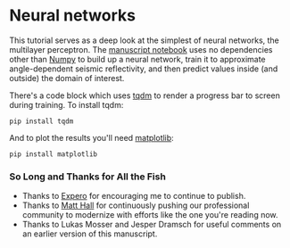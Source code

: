 # Neural networks

This tutorial serves as a deep look at the simplest of neural networks, the multilayer perceptron. The [manuscript notebook](https://github.com/seg/tutorials-2018/blob/master/1808_Neural_Network/manuscript.ipynb) uses no dependencies other than [Numpy](http://www.numpy.org/) to build up a neural network, train it to approximate angle-dependent seismic reflectivity, and then predict values inside (and outside) the domain of interest.

There's a code block which uses [tqdm](https://pypi.org/project/tqdm/) to render a progress bar to screen during training. To install tqdm:

`pip install tqdm`

And to plot the results you'll need [matplotlib](https://matplotlib.org/2.0.0/users/installing.html):

`pip install matplotlib`

### So Long and Thanks for All the Fish

* Thanks to [Expero](https://experoinc.com) for encouraging me to continue to publish.
* Thanks to [Matt Hall](https://agilescientific.com/who/) for continuously pushing our professional community to modernize with efforts like the one you're reading now.
* Thanks to Lukas Mosser and Jesper Dramsch for useful comments on an earlier version of this manuscript.
